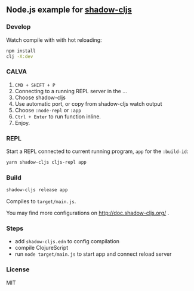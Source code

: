 
Node.js example for [shadow-cljs](https://github.com/thheller/shadow-cljs)
----

### Develop

Watch compile with with hot reloading:

```bash
npm install
clj -X:dev
```


### CALVA

1. `CMD + SHIFT + P`
2. Connecting to a running REPL server in the ...
3. Choose shadow-cljs
4. Use automatic port, or copy from shadow-cljs watch output
5. Choose `:node-repl` or `:app`
6. `Ctrl + Enter` to run function inline.
7. Enjoy.

### REPL

Start a REPL connected to current running program, `app` for the `:build-id`:

```bash
yarn shadow-cljs cljs-repl app
```

### Build

```bash
shadow-cljs release app
```

Compiles to `target/main.js`.

You may find more configurations on http://doc.shadow-cljs.org/ .

### Steps

* add `shadow-cljs.edn` to config compilation
* compile ClojureScript
* run `node target/main.js` to start app and connect reload server

### License

MIT
